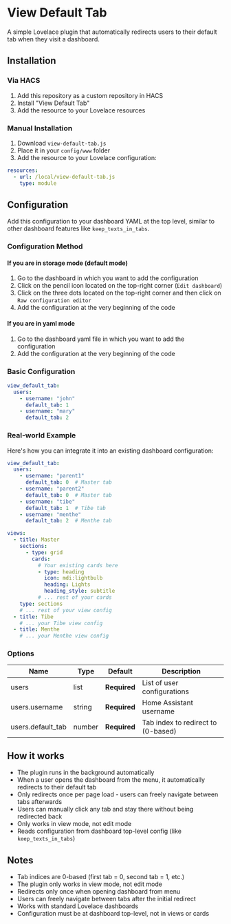# View Default Tab

A simple Lovelace plugin that automatically redirects users to their default tab when they visit a dashboard.

## Installation

### Via HACS

1. Add this repository as a custom repository in HACS
2. Install "View Default Tab"
3. Add the resource to your Lovelace resources

### Manual Installation

1. Download `view-default-tab.js`
2. Place it in your `config/www` folder
3. Add the resource to your Lovelace configuration:

```yaml
resources:
  - url: /local/view-default-tab.js
    type: module
```

## Configuration

Add this configuration to your dashboard YAML at the top level, similar to other dashboard features like `keep_texts_in_tabs`.

### Configuration Method

#### If you are in storage mode (default mode)
1. Go to the dashboard in which you want to add the configuration
2. Click on the pencil icon located on the top-right corner (`Edit dashboard`)
3. Click on the three dots located on the top-right corner and then click on `Raw configuration editor`
4. Add the configuration at the very beginning of the code

#### If you are in yaml mode
1. Go to the dashboard yaml file in which you want to add the configuration
2. Add the configuration at the very beginning of the code

### Basic Configuration

```yaml
view_default_tab:
  users:
    - username: "john"
      default_tab: 1
    - username: "mary"  
      default_tab: 2
```

### Real-world Example

Here's how you can integrate it into an existing dashboard configuration:

```yaml
view_default_tab:
  users:
    - username: "parent1"
      default_tab: 0  # Master tab
    - username: "parent2" 
      default_tab: 0  # Master tab
    - username: "tibe"
      default_tab: 1  # Tibe tab
    - username: "menthe"
      default_tab: 2  # Menthe tab

views:
  - title: Master
    sections:
      - type: grid
        cards:
          # Your existing cards here
          - type: heading
            icon: mdi:lightbulb
            heading: Lights
            heading_style: subtitle
          # ... rest of your cards
    type: sections
    # ... rest of your view config
  - title: Tibe
    # ... your Tibe view config
  - title: Menthe
    # ... your Menthe view config
```

### Options

| Name | Type | Default | Description
| ---- | ---- | ------- | -----------
| users | list | **Required** | List of user configurations
| users.username | string | **Required** | Home Assistant username
| users.default_tab | number | **Required** | Tab index to redirect to (0-based)

## How it works

- The plugin runs in the background automatically
- When a user opens the dashboard from the menu, it automatically redirects to their default tab
- Only redirects once per page load - users can freely navigate between tabs afterwards
- Users can manually click any tab and stay there without being redirected back
- Only works in view mode, not edit mode
- Reads configuration from dashboard top-level config (like `keep_texts_in_tabs`)

## Notes

- Tab indices are 0-based (first tab = 0, second tab = 1, etc.)
- The plugin only works in view mode, not edit mode
- Redirects only once when opening dashboard from menu
- Users can freely navigate between tabs after the initial redirect
- Works with standard Lovelace dashboards
- Configuration must be at dashboard top-level, not in views or cards
